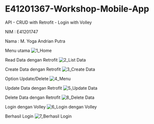 # E41201367-Workshop-Mobile-App
API - CRUD with Retrofit - Login with Volley

NIM : E41201747

Nama : M. Yoga Andrian Putra

Menu utama
![1_Home](https://user-images.githubusercontent.com/75407016/142881185-bd83280a-7ce7-4eb6-8fa6-cc5693f82c38.jpg)

Read Data dengan Retrofit
![2_List Data](https://user-images.githubusercontent.com/75407016/142881214-e5effb20-d939-4f8c-96fb-a6442046ad46.jpg)

Create Data dengan Retrofit 
![3_Create Data](https://user-images.githubusercontent.com/75407016/142881249-2a96b615-49fa-46b7-a7b1-d648f0ec49aa.jpg)

Option Update/Delete
![4_Menu](https://user-images.githubusercontent.com/75407016/142881280-c5a320b1-3448-4fcd-830f-9278b8ec420b.jpg)

Update Data dengan Retrofit
![5_Update Data](https://user-images.githubusercontent.com/75407016/142881297-34f761d8-8e70-4a02-a6e4-a246cba1de3f.jpg)

Delete Data dengan Retrofit
![8_Delete Data](https://user-images.githubusercontent.com/75407016/142896125-fad564f5-4883-4fe8-b698-fc224e08dd7e.jpg)

Login dengan Volley
![6_Login dengan Volley](https://user-images.githubusercontent.com/75407016/142881318-03fded2f-807f-43ae-b08c-4f9cb2f75c7c.jpg)

Berhasil Login
![7_Berhasil Login](https://user-images.githubusercontent.com/75407016/142895838-95e8a54f-9214-4471-8079-3f49ce7fe4c7.jpg)
